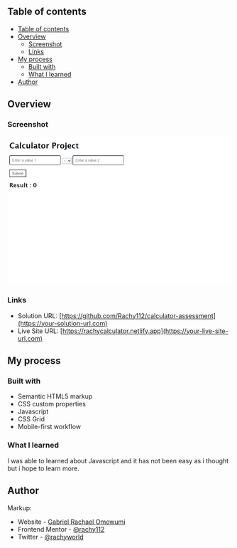 ## Table of contents


- [Table of contents](#table-of-contents)
- [Overview](#overview)
  - [Screenshot](#screenshot)
  - [Links](#links)
- [My process](#my-process)
  - [Built with](#built-with)
  - [What I learned](#what-i-learned)
- [Author](#author)


## Overview

### Screenshot

![Screenshot](image.png)

### Links

- Solution URL: [https://github.com/Rachy112/calculator-assessment](https://your-solution-url.com)
- Live Site URL: [https://rachycalculator.netlify.app](https://your-live-site-url.com)

## My process

### Built with

- Semantic HTML5 markup
- CSS custom properties
- Javascript
- CSS Grid
- Mobile-first workflow

### What I learned

I was able to learned about Javascript and it has not been easy as i thought but i hope to learn more.

## Author
Markup:
  - Website - [Gabriel Rachael Omowumi](https://www.instagram.rachy_word1.com)
  - Frontend Mentor - [@rachy112](https://www.frontendmentor.io/profile/rachy112)
  - Twitter - [@rachyworld](https://www.twitter.com/rachy112)
